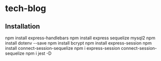 # tech-blog

## Installation
npm install express-handlebars
npm install express sequelize mysql2
npm install dotenv --save
npm install bcrypt
npm install express-session
npm install connect-session-sequelize
npm i express-session connect-session-sequelize
npm i jest -D

